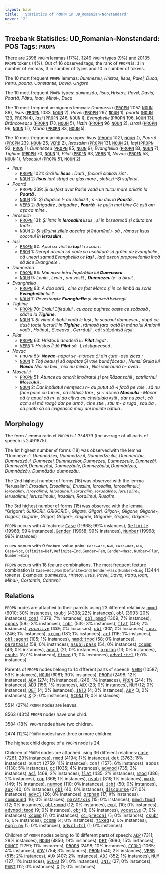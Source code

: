 ```yaml
---
layout: base
title:  'Statistics of PROPN in UD_Romanian-Nonstandard'
udver: '2'
---
```


## Treebank Statistics: UD_Romanian-Nonstandard: POS Tags: `PROPN`

There are 2398 `PROPN` lemmas (17%), 3249 `PROPN` types (9%) and 20135 `PROPN` tokens (4%).
Out of 16 observed tags, the rank of `PROPN` is: 3 in number of lemmas, 3 in number of types and 10 in number of tokens.

The 10 most frequent `PROPN` lemmas: <em>Dumnezeu, Hristos, Iisus, Pavel, Duca, Petru, poartă, Constantin, David, Grigore</em>

The 10 most frequent `PROPN` types:  <em>dumnezău, Iisus, Hristos, Pavel, David, Poartă, Pătru, Ioan, Mihai-, Duca</em>

The 10 most frequent ambiguous lemmas: <em>Dumnezeu</em> (<tt><a href="ro_nonstandard-pos-PROPN.html">PROPN</a></tt> 2057, <tt><a href="ro_nonstandard-pos-NOUN.html">NOUN</a></tt> 88), <em>Iisus</em> (<tt><a href="ro_nonstandard-pos-PROPN.html">PROPN</a></tt> 1033, <tt><a href="ro_nonstandard-pos-NOUN.html">NOUN</a></tt> 2), <em>Pavel</em> (<tt><a href="ro_nonstandard-pos-PROPN.html">PROPN</a></tt> 297, <tt><a href="ro_nonstandard-pos-NOUN.html">NOUN</a></tt> 1), <em>poartă</em> (<tt><a href="ro_nonstandard-pos-NOUN.html">NOUN</a></tt> 123, <tt><a href="ro_nonstandard-pos-PROPN.html">PROPN</a></tt> 4), <em>Iași</em> (<tt><a href="ro_nonstandard-pos-PROPN.html">PROPN</a></tt> 246, <tt><a href="ro_nonstandard-pos-NOUN.html">NOUN</a></tt> 1), <em>Evanghelie</em> (<tt><a href="ro_nonstandard-pos-PROPN.html">PROPN</a></tt> 196, <tt><a href="ro_nonstandard-pos-NOUN.html">NOUN</a></tt> 13), <em>Brâncoveanu</em> (<tt><a href="ro_nonstandard-pos-PROPN.html">PROPN</a></tt> 170, <tt><a href="ro_nonstandard-pos-NOUN.html">NOUN</a></tt> 5), <em>Hotin</em> (<tt><a href="ro_nonstandard-pos-PROPN.html">PROPN</a></tt> 96, <tt><a href="ro_nonstandard-pos-NOUN.html">NOUN</a></tt> 2), <em>Israel</em> (<tt><a href="ro_nonstandard-pos-PROPN.html">PROPN</a></tt> 96, <tt><a href="ro_nonstandard-pos-NOUN.html">NOUN</a></tt> 15), <em>Maria</em> (<tt><a href="ro_nonstandard-pos-PROPN.html">PROPN</a></tt> 83, <tt><a href="ro_nonstandard-pos-NOUN.html">NOUN</a></tt> 5)

The 10 most frequent ambiguous types:  <em>Iisus</em> (<tt><a href="ro_nonstandard-pos-PROPN.html">PROPN</a></tt> 1021, <tt><a href="ro_nonstandard-pos-NOUN.html">NOUN</a></tt> 2), <em>Poartă</em> (<tt><a href="ro_nonstandard-pos-PROPN.html">PROPN</a></tt> 239, <tt><a href="ro_nonstandard-pos-NOUN.html">NOUN</a></tt> 25, <tt><a href="ro_nonstandard-pos-VERB.html">VERB</a></tt> 2), <em>Ierosalim</em> (<tt><a href="ro_nonstandard-pos-PROPN.html">PROPN</a></tt> 131, <tt><a href="ro_nonstandard-pos-NOUN.html">NOUN</a></tt> 2), <em>Iași</em> (<tt><a href="ro_nonstandard-pos-PROPN.html">PROPN</a></tt> 92, <tt><a href="ro_nonstandard-pos-PRON.html">PRON</a></tt> 1), <em>Dumnezeu</em> (<tt><a href="ro_nonstandard-pos-PROPN.html">PROPN</a></tt> 85, <tt><a href="ro_nonstandard-pos-NOUN.html">NOUN</a></tt> 9), <em>Evangheliia</em> (<tt><a href="ro_nonstandard-pos-PROPN.html">PROPN</a></tt> 83, <tt><a href="ro_nonstandard-pos-NOUN.html">NOUN</a></tt> 7), <em>Tighine</em> (<tt><a href="ro_nonstandard-pos-PROPN.html">PROPN</a></tt> 70, <tt><a href="ro_nonstandard-pos-NOUN.html">NOUN</a></tt> 1), <em>Pilat</em> (<tt><a href="ro_nonstandard-pos-PROPN.html">PROPN</a></tt> 63, <tt><a href="ro_nonstandard-pos-VERB.html">VERB</a></tt> 1), <em>Novac</em> (<tt><a href="ro_nonstandard-pos-PROPN.html">PROPN</a></tt> 53, <tt><a href="ro_nonstandard-pos-NOUN.html">NOUN</a></tt> 1), <em>Moscului</em> (<tt><a href="ro_nonstandard-pos-PROPN.html">PROPN</a></tt> 51, <tt><a href="ro_nonstandard-pos-NOUN.html">NOUN</a></tt> 2)


* <em>Iisus</em>
  * <tt><a href="ro_nonstandard-pos-PROPN.html">PROPN</a></tt> 1021: <em>Grăi lui <b>Iisus</b> : Dară , feciorii slobozi sînt .</em>
  * <tt><a href="ro_nonstandard-pos-NOUN.html">NOUN</a></tt> 2: <em><b>Iisus</b> iară strigă cu glas mare , slobozi -Şi sufletul .</em>
* <em>Poartă</em>
  * <tt><a href="ro_nonstandard-pos-PROPN.html">PROPN</a></tt> 239: <em>Şi au fost avut Radul vodă un turcu mare priiatin la <b>Poartă</b> .</em>
  * <tt><a href="ro_nonstandard-pos-NOUN.html">NOUN</a></tt> 25: <em>Şi după ce l- au slobozit , s -au dus la <b>Poartă</b> .</em>
  * <tt><a href="ro_nonstandard-pos-VERB.html">VERB</a></tt> 2: <em>Brigadire , brigadire , <b>Poartă</b> -te puțin mai bine Că ești om așa ca mine .</em>
* <em>Ierosalim</em>
  * <tt><a href="ro_nonstandard-pos-PROPN.html">PROPN</a></tt> 131: <em>Și întra în <b>Ierosalim</b> Iisus , și în besearecă și căuta pre toate .</em>
  * <tt><a href="ro_nonstandard-pos-NOUN.html">NOUN</a></tt> 2: <em>Și sfîrșind zilele acealea și înturnîndu- să , rămase Iisus coconul în <b>Ierosalim</b> .</em>
* <em>Iași</em>
  * <tt><a href="ro_nonstandard-pos-PROPN.html">PROPN</a></tt> 92: <em>Apoi au vinit la <b>Iași</b> în scaon .</em>
  * <tt><a href="ro_nonstandard-pos-PRON.html">PRON</a></tt> 1: <em>Derept aceaia să cade cu usebitură să grăim de Evanghelie , că uneori samnă Evangheliia de <b>Iași</b> , iară alteori propovedaniia încă să zice Evanghelie .</em>
* <em>Dumnezeu</em>
  * <tt><a href="ro_nonstandard-pos-PROPN.html">PROPN</a></tt> 85: <em>Mai mare întru Împărățiia lui <b>Dumnezeu</b> .</em>
  * <tt><a href="ro_nonstandard-pos-NOUN.html">NOUN</a></tt> 9: <em>Lenin , Lenin , om vestit , <b>Dumnezeu</b> te- a biruit .</em>
* <em>Evangheliia</em>
  * <tt><a href="ro_nonstandard-pos-PROPN.html">PROPN</a></tt> 83: <em>A doa oară , cine au fost Marco și în ce limbă au scris <b>Evangheliia</b> lui ?</em>
  * <tt><a href="ro_nonstandard-pos-NOUN.html">NOUN</a></tt> 7: <em>Povesteaște <b>Evangheliia</b> și vindecă beteagii .</em>
* <em>Tighine</em>
  * <tt><a href="ro_nonstandard-pos-PROPN.html">PROPN</a></tt> 70: <em>Craiul Cifedului , cu acea puțintea oaste ce scăpasă , şădea la <b>Tighine</b> .</em>
  * <tt><a href="ro_nonstandard-pos-NOUN.html">NOUN</a></tt> 1: <em>Şi viind Antiohii vodă la Iași , la scaonul domnescu , după ce dusă toate lucrurili în <b>Tighine</b> , rămasă țara toată în mâna lui Antiohii vodă , Hotinul , Suceava , Cernăuții , cât stăpânisă leșii .</em>
* <em>Pilat</em>
  * <tt><a href="ro_nonstandard-pos-PROPN.html">PROPN</a></tt> 63: <em>Hristos Îl deaderă lui <b>Pilat</b> legat .</em>
  * <tt><a href="ro_nonstandard-pos-VERB.html">VERB</a></tt> 1: <em>Hristos Îl dă <b>Pilat</b> să- L răstignească .</em>
* <em>Novac</em>
  * <tt><a href="ro_nonstandard-pos-PROPN.html">PROPN</a></tt> 53: <em><b>Novac</b> -napoi se -ntorcea Şi din gură -așa zicea :</em>
  * <tt><a href="ro_nonstandard-pos-NOUN.html">NOUN</a></tt> 1: <em>Toţi beau și să ospătau Şi voie bună făceau , Numai Gruia lui <b>Novac</b> Nici nu bea , nici nu mînca , Nici voie bună n- avea .</em>
* <em>Moscului</em>
  * <tt><a href="ro_nonstandard-pos-PROPN.html">PROPN</a></tt> 51: <em>Atunce au omorît împăratul şi pre Răzanschii , patriiarhul <b>Moscului</b> .</em>
  * <tt><a href="ro_nonstandard-pos-NOUN.html">NOUN</a></tt> 2: <em>Dar înpăratul nemțescu n- au putut să -i facă pe voie , să nu facă pace cu turcei , că slăbisâ tare , și -i dzicea <b>Moscului</b> : Măcar că te apuci că m- ei da cițiva ani cheltuiala oștii , dar nu poci , că acmu el mă roagă dar pe urmă , cine știe , sau m- a ruga , sau ba , că poate să să lungească mulți ani înainte bătaia .</em>

## Morphology

The form / lemma ratio of `PROPN` is 1.354879 (the average of all parts of speech is 2.491875).

The 1st highest number of forms (18) was observed with the lemma “Dumnezeu”: <em>Dumnedzeu, Dumnedzeul, Dumnedzeului, Dumnedzău, Dumnedzăul, Dumnezei, Dumnezeilor, Dumnezeu, Dumnezeule, Dumnezăi, Dumnezăii, Dumnezăul, Dumnezăule, Dumnezăului, Dumnădzeu, Dumnădzău, Dumnăzău, dumnezău</em>.

The 2nd highest number of forms (16) was observed with the lemma “Ierusalim”: <em>Erosalim, Erosalimul, Erusalim, Iarosalim, Iarosalimului, Ierosalim, Ierosalime, Ierosalimul, Ierusalim, Ierusalime, Ierusalimu, Ierusalimul, Ierusalimului, Irosalim, Rosalimul, Rusalim</em>.

The 3rd highest number of forms (15) was observed with the lemma “Grigore”: <em>GLIGORII, GRIGORIE-, Gligore, Gligori, Gligori-, Gligorie, Gligorie-, Gligorii, Gligorii-, Grigori, Grigori-, Grigorie, Grigorie-, Grigorii, Grigorii-</em>.

`PROPN` occurs with 4 features: <tt><a href="ro_nonstandard-feat-Case.html">Case</a></tt> (19968; 99% instances), <tt><a href="ro_nonstandard-feat-Definite.html">Definite</a></tt> (19968; 99% instances), <tt><a href="ro_nonstandard-feat-Gender.html">Gender</a></tt> (19968; 99% instances), <tt><a href="ro_nonstandard-feat-Number.html">Number</a></tt> (19968; 99% instances)

`PROPN` occurs with 9 feature-value pairs: `Case=Acc,Nom`, `Case=Dat,Gen`, `Case=Voc`, `Definite=Def`, `Definite=Ind`, `Gender=Fem`, `Gender=Masc`, `Number=Plur`, `Number=Sing`

`PROPN` occurs with 18 feature combinations.
The most frequent feature combination is `Case=Acc,Nom|Definite=Ind|Gender=Masc|Number=Sing` (13444 tokens).
Examples: <em>dumnezău, Hristos, Iisus, Pavel, David, Pătru, Ioan, Mihai-, Costantin, Cantemir</em>


## Relations

`PROPN` nodes are attached to their parents using 23 different relations: <tt><a href="ro_nonstandard-dep-nmod.html">nmod</a></tt> (6010; 30% instances), <tt><a href="ro_nonstandard-dep-nsubj.html">nsubj</a></tt> (4338; 22% instances), <tt><a href="ro_nonstandard-dep-obl.html">obl</a></tt> (3993; 20% instances), <tt><a href="ro_nonstandard-dep-conj.html">conj</a></tt> (1379; 7% instances), <tt><a href="ro_nonstandard-dep-obl-pmod.html">obl:pmod</a></tt> (1309; 7% instances), <tt><a href="ro_nonstandard-dep-appos.html">appos</a></tt> (595; 3% instances), <tt><a href="ro_nonstandard-dep-iobj.html">iobj</a></tt> (530; 3% instances), <tt><a href="ro_nonstandard-dep-flat.html">flat</a></tt> (408; 2% instances), <tt><a href="ro_nonstandard-dep-vocative.html">vocative</a></tt> (359; 2% instances), <tt><a href="ro_nonstandard-dep-obj.html">obj</a></tt> (307; 2% instances), <tt><a href="ro_nonstandard-dep-root.html">root</a></tt> (246; 1% instances), <tt><a href="ro_nonstandard-dep-xcomp.html">xcomp</a></tt> (181; 1% instances), <tt><a href="ro_nonstandard-dep-acl.html">acl</a></tt> (116; 1% instances), <tt><a href="ro_nonstandard-dep-obl-agent.html">obl:agent</a></tt> (105; 1% instances), <tt><a href="ro_nonstandard-dep-nmod-tmod.html">nmod:tmod</a></tt> (58; 0% instances), <tt><a href="ro_nonstandard-dep-parataxis.html">parataxis</a></tt> (58; 0% instances), <tt><a href="ro_nonstandard-dep-nsubj-pass.html">nsubj:pass</a></tt> (54; 0% instances), <tt><a href="ro_nonstandard-dep-ccomp.html">ccomp</a></tt> (43; 0% instances), <tt><a href="ro_nonstandard-dep-advcl.html">advcl</a></tt> (21; 0% instances), <tt><a href="ro_nonstandard-dep-orphan.html">orphan</a></tt> (13; 0% instances), <tt><a href="ro_nonstandard-dep-csubj.html">csubj</a></tt> (8; 0% instances), <tt><a href="ro_nonstandard-dep-fixed.html">fixed</a></tt> (3; 0% instances), <tt><a href="ro_nonstandard-dep-advcl-tcl.html">advcl:tcl</a></tt> (1; 0% instances)

Parents of `PROPN` nodes belong to 14 different parts of speech: <tt><a href="ro_nonstandard-pos-VERB.html">VERB</a></tt> (10587; 53% instances), <tt><a href="ro_nonstandard-pos-NOUN.html">NOUN</a></tt> (6081; 30% instances), <tt><a href="ro_nonstandard-pos-PROPN.html">PROPN</a></tt> (2498; 12% instances), <tt><a href="ro_nonstandard-pos-ADV.html">ADV</a></tt> (274; 1% instances),  (246; 1% instances), <tt><a href="ro_nonstandard-pos-PRON.html">PRON</a></tt> (244; 1% instances), <tt><a href="ro_nonstandard-pos-ADJ.html">ADJ</a></tt> (156; 1% instances), <tt><a href="ro_nonstandard-pos-AUX.html">AUX</a></tt> (23; 0% instances), <tt><a href="ro_nonstandard-pos-NUM.html">NUM</a></tt> (12; 0% instances), <tt><a href="ro_nonstandard-pos-DET.html">DET</a></tt> (4; 0% instances), <tt><a href="ro_nonstandard-pos-INTJ.html">INTJ</a></tt> (4; 0% instances), <tt><a href="ro_nonstandard-pos-ADP.html">ADP</a></tt> (3; 0% instances), <tt><a href="ro_nonstandard-pos-X.html">X</a></tt> (2; 0% instances), <tt><a href="ro_nonstandard-pos-SCONJ.html">SCONJ</a></tt> (1; 0% instances)

5514 (27%) `PROPN` nodes are leaves.

8563 (43%) `PROPN` nodes have one child.

3584 (18%) `PROPN` nodes have two children.

2474 (12%) `PROPN` nodes have three or more children.

The highest child degree of a `PROPN` node is 24.

Children of `PROPN` nodes are attached using 36 different relations: <tt><a href="ro_nonstandard-dep-case.html">case</a></tt> (7261; 29% instances), <tt><a href="ro_nonstandard-dep-nmod.html">nmod</a></tt> (4194; 17% instances), <tt><a href="ro_nonstandard-dep-det.html">det</a></tt> (3763; 15% instances), <tt><a href="ro_nonstandard-dep-punct.html">punct</a></tt> (2759; 11% instances), <tt><a href="ro_nonstandard-dep-conj.html">conj</a></tt> (1575; 6% instances), <tt><a href="ro_nonstandard-dep-appos.html">appos</a></tt> (1130; 5% instances), <tt><a href="ro_nonstandard-dep-cc.html">cc</a></tt> (1035; 4% instances), <tt><a href="ro_nonstandard-dep-advmod.html">advmod</a></tt> (735; 3% instances), <tt><a href="ro_nonstandard-dep-acl.html">acl</a></tt> (469; 2% instances), <tt><a href="ro_nonstandard-dep-flat.html">flat</a></tt> (435; 2% instances), <tt><a href="ro_nonstandard-dep-amod.html">amod</a></tt> (386; 2% instances), <tt><a href="ro_nonstandard-dep-cop.html">cop</a></tt> (366; 1% instances), <tt><a href="ro_nonstandard-dep-nsubj.html">nsubj</a></tt> (316; 1% instances), <tt><a href="ro_nonstandard-dep-mark.html">mark</a></tt> (149; 1% instances), <tt><a href="ro_nonstandard-dep-nummod.html">nummod</a></tt> (110; 0% instances), <tt><a href="ro_nonstandard-dep-iobj.html">iobj</a></tt> (50; 0% instances), <tt><a href="ro_nonstandard-dep-aux.html">aux</a></tt> (40; 0% instances), <tt><a href="ro_nonstandard-dep-obl.html">obl</a></tt> (40; 0% instances), <tt><a href="ro_nonstandard-dep-discourse.html">discourse</a></tt> (27; 0% instances), <tt><a href="ro_nonstandard-dep-advcl.html">advcl</a></tt> (26; 0% instances), <tt><a href="ro_nonstandard-dep-orphan.html">orphan</a></tt> (17; 0% instances), <tt><a href="ro_nonstandard-dep-compound.html">compound</a></tt> (16; 0% instances), <tt><a href="ro_nonstandard-dep-parataxis.html">parataxis</a></tt> (15; 0% instances), <tt><a href="ro_nonstandard-dep-nmod-tmod.html">nmod:tmod</a></tt> (12; 0% instances), <tt><a href="ro_nonstandard-dep-obl-pmod.html">obl:pmod</a></tt> (12; 0% instances), <tt><a href="ro_nonstandard-dep-expl.html">expl</a></tt> (10; 0% instances), <tt><a href="ro_nonstandard-dep-advmod-tmod.html">advmod:tmod</a></tt> (9; 0% instances), <tt><a href="ro_nonstandard-dep-obj.html">obj</a></tt> (8; 0% instances), <tt><a href="ro_nonstandard-dep-vocative.html">vocative</a></tt> (7; 0% instances), <tt><a href="ro_nonstandard-dep-xcomp.html">xcomp</a></tt> (7; 0% instances), <tt><a href="ro_nonstandard-dep-cc-preconj.html">cc:preconj</a></tt> (5; 0% instances), <tt><a href="ro_nonstandard-dep-csubj.html">csubj</a></tt> (5; 0% instances), <tt><a href="ro_nonstandard-dep-ccomp.html">ccomp</a></tt> (4; 0% instances), <tt><a href="ro_nonstandard-dep-fixed.html">fixed</a></tt> (3; 0% instances), <tt><a href="ro_nonstandard-dep-expl-pv.html">expl:pv</a></tt> (2; 0% instances), <tt><a href="ro_nonstandard-dep-advcl-tcl.html">advcl:tcl</a></tt> (1; 0% instances)

Children of `PROPN` nodes belong to 16 different parts of speech: <tt><a href="ro_nonstandard-pos-ADP.html">ADP</a></tt> (7311; 29% instances), <tt><a href="ro_nonstandard-pos-NOUN.html">NOUN</a></tt> (4850; 19% instances), <tt><a href="ro_nonstandard-pos-DET.html">DET</a></tt> (3690; 15% instances), <tt><a href="ro_nonstandard-pos-PUNCT.html">PUNCT</a></tt> (2759; 11% instances), <tt><a href="ro_nonstandard-pos-PROPN.html">PROPN</a></tt> (2498; 10% instances), <tt><a href="ro_nonstandard-pos-CCONJ.html">CCONJ</a></tt> (1065; 4% instances), <tt><a href="ro_nonstandard-pos-ADV.html">ADV</a></tt> (754; 3% instances), <tt><a href="ro_nonstandard-pos-PRON.html">PRON</a></tt> (540; 2% instances), <tt><a href="ro_nonstandard-pos-VERB.html">VERB</a></tt> (515; 2% instances), <tt><a href="ro_nonstandard-pos-AUX.html">AUX</a></tt> (407; 2% instances), <tt><a href="ro_nonstandard-pos-ADJ.html">ADJ</a></tt> (352; 1% instances), <tt><a href="ro_nonstandard-pos-NUM.html">NUM</a></tt> (127; 1% instances), <tt><a href="ro_nonstandard-pos-SCONJ.html">SCONJ</a></tt> (91; 0% instances), <tt><a href="ro_nonstandard-pos-INTJ.html">INTJ</a></tt> (27; 0% instances), <tt><a href="ro_nonstandard-pos-PART.html">PART</a></tt> (12; 0% instances), <tt><a href="ro_nonstandard-pos-X.html">X</a></tt> (1; 0% instances)

